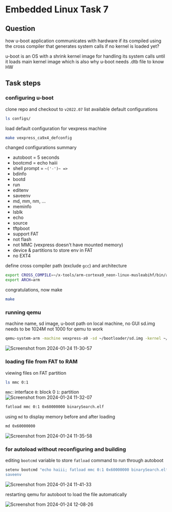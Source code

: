 # Embedded Linux Task 7

## Question

how u-boot application communicates with hardware if its compiled using the cross compiler that generates system calls if no kernel is loaded yet?

u-boot is an OS with a shrink kernel image for handling its system calls until it loads main kernel image which is also why u-boot needs .dtb file to know HW 

## Task steps

### configuring u-boot 

clone repo and checkout to `v2022.07` 
list available default configurations

```bash
ls configs/
``` 

load default configuration for vexpress machine

```bash
make vexpress_ca9x4_defconfig
```

changed configurations summary
- autoboot = 5 seconds
- bootcmd = echo haiii
- shell prompt = `~('-')~ => ` 
- bdinfo
- bootd
- run
- editenv
- saveenv
- md, mm, nm, ...
- meminfo
- lsblk
- echo
- source
- tftpboot
- support FAT
- not flash
- not MMC (vexpress doesn't have mounted memory)
- device & partitions to store env in FAT
- no EXT4

define cross compiler path (exclude `gcc`) and architecture

```bash
export CROSS_COMPILE=~/x-tools/arm-cortexa9_neon-linux-musleabihf/bin/arm-cortexa9_neon-linux-musleabihf-
export ARCH=arm
```

congratulations, now make
```bash
make
```

### running qemu 

machine name, sd image, u-boot path on local machine, no GUI
sd.img needs to be 1024M not 1000 for qemu to work

```bash
qemu-system-arm -machine vexpress-a9 -sd ~/bootloader/sd.img -kernel ~/u-boot/u-boot -nographic
```

![Screenshot from 2024-01-24 11-30-57](https://github.com/yasminEzF/Embedded-Linux/assets/109252157/7b298b95-47a0-4d16-84c0-0af7da79083a)

### loading file from FAT to RAM

viewing files on FAT partition

```bash
ls mmc 0:1
```
`mmc`: interface 
`0`: block 0
`1`: partition
![Screenshot from 2024-01-24 11-32-07](https://github.com/yasminEzF/Embedded-Linux/assets/109252157/7f141e53-7438-40ad-8c19-245260903dc4)


```bash
fatload mmc 0:1 0x60000000 binarySearch.elf
```

using `md` to display memory before and after loading

```bash
md 0x60000000
```

![Screenshot from 2024-01-24 11-35-58](https://github.com/yasminEzF/Embedded-Linux/assets/109252157/c44c51ae-776f-40b3-8bff-dba27a86fad5)

### for autoload without reconfiguring and building

editing `bootcmd` variable to store `fatload` command to run through autoboot

```bash
setenv bootcmd "echo haiii; fatload mmc 0:1 0x60000000 binarySearch.elf
saveenv
```

![Screenshot from 2024-01-24 11-41-33](https://github.com/yasminEzF/Embedded-Linux/assets/109252157/a10f45fa-b027-4639-a0f1-13a0cc4744a8)

restarting qemu for autoboot to load the file automatically

![Screenshot from 2024-01-24 12-08-26](https://github.com/yasminEzF/Embedded-Linux/assets/109252157/b976774e-056d-466b-8a72-d98581950dfd)



